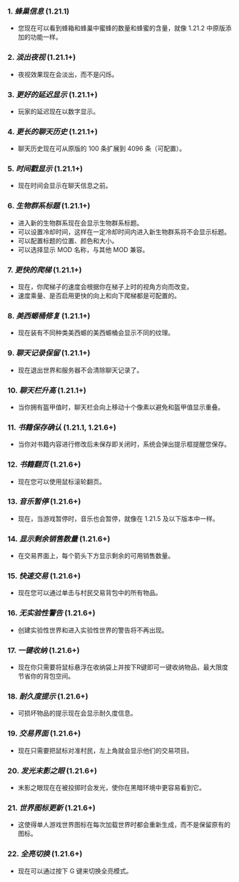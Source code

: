 ### **1.** *蜂巢信息*  (1.21.1)
* 您现在可以看到蜂箱和蜂巢中蜜蜂的数量和蜂蜜的含量，就像 1.21.2 中原版添加的功能一样。

### **2.** *淡出夜视*  (1.21.1+)
* 夜视效果现在会淡出，而不是闪烁。

### **3.** *更好的延迟显示*  (1.21.1+)
* 玩家的延迟现在以数字显示。

### **4.** *更长的聊天历史*  (1.21.1+)
* 聊天历史现在可从原版的 100 条扩展到 4096 条（可配置）。

### **5.** *时间戳显示*  (1.21.1+)
* 现在时间会显示在聊天信息之前。

### **6.** *生物群系标题*  (1.21.1+)
* 进入新的生物群系现在会显示生物群系标题。
* 可以设置冷却时间，这样在一定冷却时间内进入新生物群系将不会显示标题。
* 可以配置标题的位置、颜色和大小。
* 可以选择显示 MOD 名称，与其他 MOD 兼容。

### **7.** *更快的爬梯*  (1.21.1+)
* 现在，你爬梯子的速度会根据你在梯子上时的视角方向而改变。
* 速度乘量、是否启用更快的向上和向下爬梯都是可配置的。

### **8.** *美西螈桶修复*  (1.21.1+)
* 现在装有不同种类美西螈的美西螈桶会显示不同的纹理。

### **9.** *聊天记录保留*  (1.21.1+)
* 现在退出世界和服务器不会清除聊天记录了。

### **10.** *聊天栏升高*  (1.21.1+)
* 当你拥有盔甲值时，聊天栏会向上移动十个像素以避免和盔甲值显示重叠。

### **11.** *书籍保存确认*  (1.21.1, 1.21.6+)
* 当你对书籍内容进行修改后未保存即关闭时，系统会弹出提示框提醒您保存。

### **12.** *书籍翻页*  (1.21.6+)
* 现在您可以使用鼠标滚轮翻页。

### **13.** *音乐暂停*  (1.21.6+)
* 现在，当游戏暂停时，音乐也会暂停，就像在 1.21.5 及以下版本中一样。

### **14.** *显示剩余销售数量*  (1.21.6+)
* 在交易界面上，每个箭头下方显示剩余的可用销售数量。

### **15.** *快速交易*  (1.21.6+)
* 现在您可以通过单击与村民交易背包中的所有物品。

### **16.** *无实验性警告*  (1.21.6+)
* 创建实验性世界和进入实验性世界的警告将不再出现。

### **17.** *一键收纳*  (1.21.6+)
* 现在你只需要将鼠标悬浮在收纳袋上并按下R键即可一键收纳物品，最大限度节省你的背包空间。

### **18.** *耐久度提示*  (1.21.6+)
* 可损坏物品的提示现在会显示耐久度信息。

### **19.** *交易界面*  (1.21.6+)
* 现在只需要把鼠标对准村民，左上角就会显示他们的交易项目。

### **20.** *发光末影之眼*  (1.21.6+)
* 末影之眼现在在被投掷时会发光，使你在黑暗环境中更容易看到它。

### **21.** *世界图标更新*  (1.21.6+)
* 这使得单人游戏世界图标在每次加载世界时都会重新生成，而不是保留原有的图标。

### **22.** *全亮切换*  (1.21.6+)
* 现在可以通过按下 G 键来切换全亮模式。
